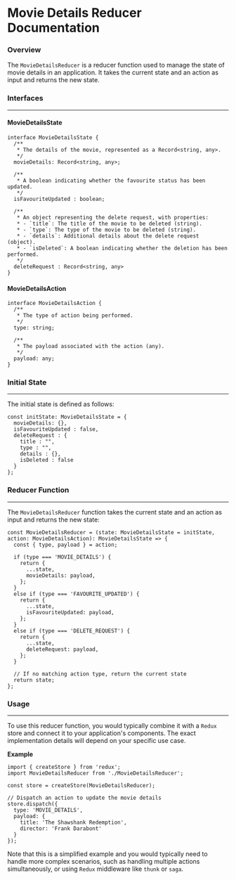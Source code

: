 **Movie Details Reducer Documentation**
=====================================

### Overview

The `MovieDetailsReducer` is a reducer function used to manage the state of movie details in an application. It takes the current state and an action as input and returns the new state.

### Interfaces
---------------

#### MovieDetailsState

```
interface MovieDetailsState {
  /**
   * The details of the movie, represented as a Record<string, any>.
   */
  movieDetails: Record<string, any>;

  /**
   * A boolean indicating whether the favourite status has been updated.
   */
  isFavouriteUpdated : boolean;

  /**
   * An object representing the delete request, with properties:
   * - `title`: The title of the movie to be deleted (string).
   * - `type`: The type of the movie to be deleted (string).
   * - `details`: Additional details about the delete request (object).
   * - `isDeleted`: A boolean indicating whether the deletion has been performed.
   */
  deleteRequest : Record<string, any>
}
```

#### MovieDetailsAction

```
interface MovieDetailsAction {
  /**
   * The type of action being performed.
   */
  type: string;

  /**
   * The payload associated with the action (any).
   */
  payload: any;
}
```

### Initial State
-----------------

The initial state is defined as follows:

```
const initState: MovieDetailsState = {
  movieDetails: {},
  isFavouriteUpdated : false,
  deleteRequest : {
    title : "", 
    type : "", 
    details : {}, 
    isDeleted : false
  }
};
```

### Reducer Function
-------------------

The `MovieDetailsReducer` function takes the current state and an action as input and returns the new state:

```
const MovieDetailsReducer = (state: MovieDetailsState = initState, action: MovieDetailsAction): MovieDetailsState => {
  const { type, payload } = action;
  
  if (type === 'MOVIE_DETAILS') {
    return {
      ...state,
      movieDetails: payload,
    };
  }
  else if (type === 'FAVOURITE_UPDATED') {
    return {
      ...state,
      isFavouriteUpdated: payload,
    };
  } 
  else if (type === 'DELETE_REQUEST') {
    return {
      ...state,
      deleteRequest: payload,
    };
  }
  
  // If no matching action type, return the current state
  return state;
};
```

### Usage
-----

To use this reducer function, you would typically combine it with a `Redux` store and connect it to your application's components. The exact implementation details will depend on your specific use case.

**Example**

```
import { createStore } from 'redux';
import MovieDetailsReducer from './MovieDetailsReducer';

const store = createStore(MovieDetailsReducer);

// Dispatch an action to update the movie details
store.dispatch({
  type: 'MOVIE_DETAILS',
  payload: {
    title: 'The Shawshank Redemption',
    director: 'Frank Darabont'
  }
});
```

Note that this is a simplified example and you would typically need to handle more complex scenarios, such as handling multiple actions simultaneously, or using `Redux` middleware like `thunk` or `saga`.